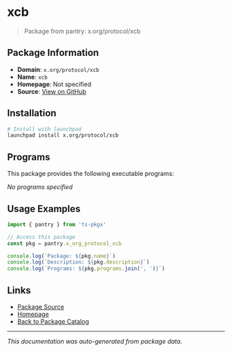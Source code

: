 # xcb

> Package from pantry: x.org/protocol/xcb

## Package Information

- **Domain**: `x.org/protocol/xcb`
- **Name**: `xcb`
- **Homepage**: Not specified
- **Source**: [View on GitHub](https://github.com/pkgxdev/pantry/tree/main/projects/x.org/protocol/xcb/package.yml)

## Installation

```bash
# Install with launchpad
launchpad install x.org/protocol/xcb
```

## Programs

This package provides the following executable programs:

*No programs specified*

## Usage Examples

```typescript
import { pantry } from 'ts-pkgx'

// Access this package
const pkg = pantry.x_org_protocol_xcb

console.log(`Package: ${pkg.name}`)
console.log(`Description: ${pkg.description}`)
console.log(`Programs: ${pkg.programs.join(', ')}`)
```

## Links

- [Package Source](https://github.com/pkgxdev/pantry/tree/main/projects/x.org/protocol/xcb/package.yml)
- [Homepage](#)
- [Back to Package Catalog](../package-catalog.md)

---

*This documentation was auto-generated from package data.*
